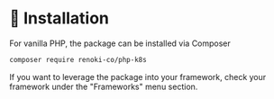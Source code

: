 # 🚀 Installation

For vanilla PHP, the package can be installed via Composer

```bash
composer require renoki-co/php-k8s
```

If you want to leverage the package into your framework, check your framework under the "Frameworks" menu section.
